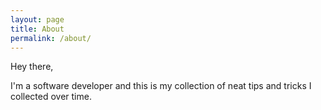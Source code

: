 ```yaml
---
layout: page
title: About
permalink: /about/
---
```


Hey there,

I'm a software developer and this is my collection of neat tips and tricks I collected over time. 

